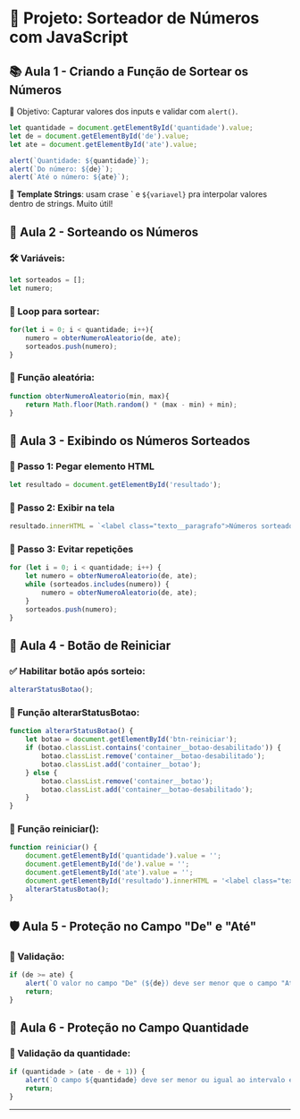 # 🎲 Projeto: Sorteador de Números com JavaScript

## 📚 Aula 1 - Criando a Função de Sortear os Números

🎯 Objetivo: Capturar valores dos inputs e validar com `alert()`.

```js
let quantidade = document.getElementById('quantidade').value;
let de = document.getElementById('de').value;
let ate = document.getElementById('ate').value;

alert(`Quantidade: ${quantidade}`);
alert(`Do número: ${de}`);
alert(`Até o número: ${ate}`);
```

📌 **Template Strings**: usam crase \` e `${variavel}` pra interpolar valores dentro de strings. Muito útil!

## 🎰 Aula 2 - Sorteando os Números

### 🛠️ Variáveis:
```js
let sorteados = [];
let numero;
```

### 🔁 Loop para sortear:
```js
for(let i = 0; i < quantidade; i++){
    numero = obterNumeroAleatorio(de, ate);
    sorteados.push(numero);
}
```

### 🎲 Função aleatória:
```js
function obterNumeroAleatorio(min, max){
    return Math.floor(Math.random() * (max - min) + min);
}
```

## 🧾 Aula 3 - Exibindo os Números Sorteados

### 📍 Passo 1: Pegar elemento HTML
```js
let resultado = document.getElementById('resultado');
```

### 👀 Passo 2: Exibir na tela
```js
resultado.innerHTML = `<label class="texto__paragrafo">Números sorteados: ${sorteados}</label>`;
```

### 🚫 Passo 3: Evitar repetições
```js
for (let i = 0; i < quantidade; i++) {
    let numero = obterNumeroAleatorio(de, ate);
    while (sorteados.includes(numero)) {
        numero = obterNumeroAleatorio(de, ate);
    }
    sorteados.push(numero);
}
```

## 🔄 Aula 4 - Botão de Reiniciar

### ✅ Habilitar botão após sorteio:
```js
alterarStatusBotao();
```

### 🔁 Função alterarStatusBotao:
```js
function alterarStatusBotao() {
    let botao = document.getElementById('btn-reiniciar');
    if (botao.classList.contains('container__botao-desabilitado')) {
        botao.classList.remove('container__botao-desabilitado');
        botao.classList.add('container__botao');
    } else {
        botao.classList.remove('container__botao');
        botao.classList.add('container__botao-desabilitado');
    }
}
```

### 🧹 Função reiniciar():
```js
function reiniciar() {
    document.getElementById('quantidade').value = '';
    document.getElementById('de').value = '';
    document.getElementById('ate').value = '';
    document.getElementById('resultado').innerHTML = '<label class="texto__paragrafo">Números sorteados: nenhum até agora</label>';
    alterarStatusBotao();
}
```

## 🛡️ Aula 5 - Proteção no Campo "De" e "Até"

### 🚨 Validação:
```js
if (de >= ate) {
    alert(`O valor no campo "De" (${de}) deve ser menor que o campo "Até" (${ate}). Verifique!`);
    return;
}
```

## 🧯 Aula 6 - Proteção no Campo Quantidade

### 📏 Validação da quantidade:
```js
if (quantidade > (ate - de + 1)) {
    alert(`O campo ${quantidade} deve ser menor ou igual ao intervalo entre ${de} e ${ate}. Verifique!`);
    return;
}
```

---
